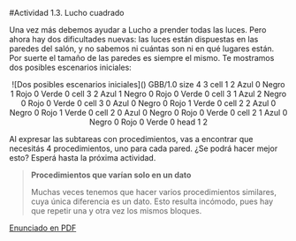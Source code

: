 #Actividad 1.3. Lucho cuadrado

Una vez más debemos ayudar a Lucho a prender todas las luces. Pero ahora hay dos dificultades nuevas: las luces están dispuestas en las paredes del salón, y no sabemos ni cuántas son ni en qué lugares están. Por suerte el tamaño de las paredes es siempre el mismo. Te mostramos dos posibles escenarios iniciales:

<center>
![Dos posibles escenarios iniciales]()
 <gs-board attire="Lucho cuadrado">
      GBB/1.0
      size 4 3
      cell 1 2 Azul 0 Negro 1 Rojo 0 Verde 0
      cell 3 2 Azul 1 Negro 0 Rojo 0 Verde 0
      cell 3 1 Azul 2 Negro 0 Rojo 0 Verde 0
      cell 3 0 Azul 0 Negro 0 Rojo 1 Verde 0
      cell 2 2 Azul 0 Negro 0 Rojo 1 Verde 0
      cell 2 0 Azul 0 Negro 0 Rojo 0 Verde 0
      cell 2 1 Azul 0 Negro 0 Rojo 0 Verde 0
      head 1 2
</gs-board>
</center>

Al expresar las subtareas con procedimientos, vas a encontrar que necesitás 4 procedimientos, uno para cada pared. ¿Se podrá hacer mejor esto? Esperá hasta la próxima actividad.

> **Procedimientos que varían solo en un dato**
>
> Muchas veces tenemos que hacer varios procedimientos similares, cuya única diferencia es un dato.
> Esto resulta incómodo, pues hay que repetir una y otra vez los mismos bloques.


[Enunciado en PDF][PDF]

[PDF]: https://raw.githubusercontent.com/gobstones/programacionysudidactica2/master/Proyectos/Clase1/1.3.Lucho%20cuadrado/resources/description.pdf "Enunciado de 'Lucho cuadrado' en PDF"